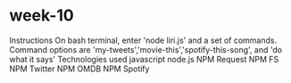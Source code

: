 # week-10
Instructions
    On bash terminal, enter 'node liri.js' and a set of commands.
    Command options are 'my-tweets','movie-this','spotify-this-song', and 'do what it says'
Technologies used 
    javascript
    node.js
    NPM Request
    NPM FS
    NPM Twitter
    NPM OMDB
    NPM Spotify

